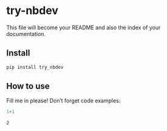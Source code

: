 # try-nbdev


<!-- WARNING: THIS FILE WAS AUTOGENERATED! DO NOT EDIT! -->

This file will become your README and also the index of your
documentation.

## Install

``` sh
pip install try_nbdev
```

## How to use

Fill me in please! Don’t forget code examples:

``` python
1+1
```

    2

